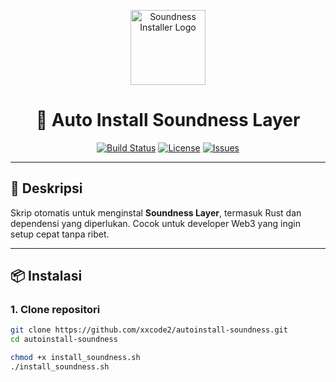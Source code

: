<p align="center">
  <img src="https://raw.githubusercontent.com/xxcode2/autoinstall-soundness/main/assets/logo.png" alt="Soundness Installer Logo" width="120"/>
</p>

<h1 align="center">🔧 Auto Install Soundness Layer</h1>

<p align="center">
  <a href="https://github.com/xxcode2/autoinstall-soundness/actions"><img src="https://img.shields.io/github/workflow/status/xxcode2/autoinstall-soundness/CI?style=flat-square" alt="Build Status"/></a>
  <a href="https://github.com/xxcode2/autoinstall-soundness"><img src="https://img.shields.io/github/license/xxcode2/autoinstall-soundness?style=flat-square" alt="License"/></a>
  <a href="https://github.com/xxcode2/autoinstall-soundness/issues"><img src="https://img.shields.io/github/issues/xxcode2/autoinstall-soundness?style=flat-square" alt="Issues"/></a>
</p>

---

## 🚀 Deskripsi

Skrip otomatis untuk menginstal **Soundness Layer**, termasuk Rust dan dependensi yang diperlukan. Cocok untuk developer Web3 yang ingin setup cepat tanpa ribet.

---

## 📦 Instalasi

### 1. Clone repositori

```bash
git clone https://github.com/xxcode2/autoinstall-soundness.git
cd autoinstall-soundness

chmod +x install_soundness.sh
./install_soundness.sh
